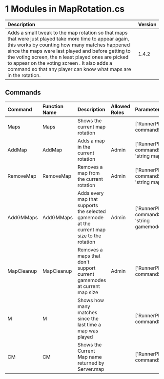 # 1 Modules in MapRotation.cs

| Description                                                                                                                                                                                                                                                                                                                                                                               | Version   |
|:------------------------------------------------------------------------------------------------------------------------------------------------------------------------------------------------------------------------------------------------------------------------------------------------------------------------------------------------------------------------------------------|:----------|
| Adds a small tweak to the map rotation so that maps that were just played take more time to appear again, this works by counting how many matches happened since the maps were last played and before getting to the voting screen, the n least played ones are picked to appear on the voting screen . It also adds a command so that any player can know what maps are in the rotation. | 1.4.2     |

## Commands
| Command    | Function Name   | Description                                                                                | Allowed Roles   | Parameters                                        | Defaults   |
|:-----------|:----------------|:-------------------------------------------------------------------------------------------|:----------------|:--------------------------------------------------|:-----------|
| Maps       | Maps            | Shows the current map rotation                                                             |                 | ['RunnerPlayer commandSource']                    | {}         |
| AddMap     | AddMap          | Adds a map in the current rotation                                                         | Admin           | ['RunnerPlayer commandSource', 'string map']      | {}         |
| RemoveMap  | RemoveMap       | Removes a map from the current rotation                                                    | Admin           | ['RunnerPlayer commandSource', 'string map']      | {}         |
| AddGMMaps  | AddGMMaps       | Adds every map that supports the selected gamemode at the current map size to the rotation | Admin           | ['RunnerPlayer commandSource', 'string gamemode'] | {}         |
| MapCleanup | MapCleanup      | Removes a maps that don't support current gamemodes at current map size                    | Admin           | ['RunnerPlayer commandSource']                    | {}         |
| M          | M               | Shows how many matches since the last time a map was played                                |                 | ['RunnerPlayer commandSource']                    | {}         |
| CM         | CM              | Shows the Current Map name returned by Server.map                                          |                 | ['RunnerPlayer commandSource']                    | {}         |